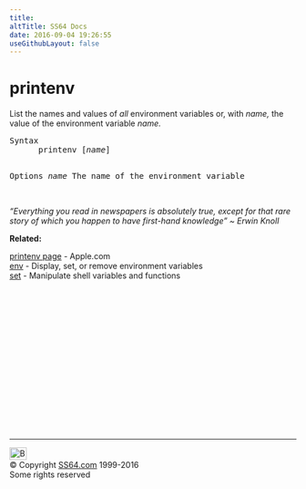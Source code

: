 ```yaml
---
title:
altTitle: SS64 Docs
date: 2016-09-04 19:26:55
useGithubLayout: false
---
```

<!-- #BeginLibraryItem "/Library/head_osx.lbi" --><!-- #EndLibraryItem --><h1>printenv</h1> 
<p>List the names and values of <i>all </i>environment variables 
or, with <i>name,</i> the value of the environment variable <i>name.</i> </p>
<pre>Syntax
      printenv [<i>name</i>]
         
Options
      <i>name</i>  The name of the environment variable
</pre>
<p><i><br>
<span class="quote">“Everything you read in newspapers is absolutely true, except for that rare story of which you happen to have first-hand knowledge” ~ Erwin Knoll </span></i></p>
<p><b>Related:</b></p>
<p><a href="https://developer.apple.com/legacy/library/documentation/Darwin/Reference/ManPages/man1/printenv.1.html">printenv page</a> - Apple.com<br>
<a href="env.html">env</a> - Display, set, or remove environment variables<br>
<a href="set.html">set</a> - Manipulate shell variables and functions</p><!-- #BeginLibraryItem "/Library/foot_osx.lbi" --><p>
<!-- OSX300 -->
<ins class="adsbygoogle" style="display:inline-block;width:300px;height:250px" data-ad-client="ca-pub-6140977852749469" data-ad-slot="1823340303"></ins>
<script>
(adsbygoogle = window.adsbygoogle || []).push({});
</script></p>
<hr>
<div id="bl" class="footer"><a href="printenv.html#"><img src="../images/top.png" width="30" height="22" alt="Back to the Top"></a></div>
<div id="br" class="footer, tagline">© Copyright <a href="http://ss64.com/">SS64.com</a> 1999-2016<br>
Some rights reserved</div><!-- #EndLibraryItem -->
